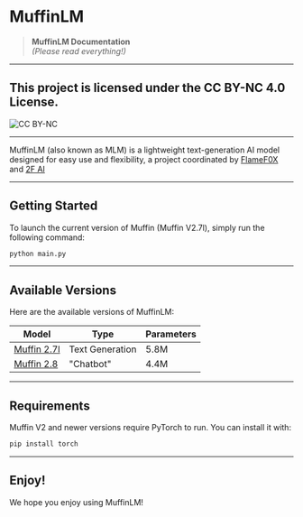 # MuffinLM

> **MuffinLM Documentation**  
> *(Please read everything!)*

---

## **This project is licensed under the CC BY-NC 4.0 License.**
![CC BY-NC]( https://mirrors.creativecommons.org/presskit/buttons/88x31/svg/by-nc.svg " ")

---

MuffinLM (also known as MLM) is a lightweight text-generation AI model designed for easy use and flexibility, a project coordinated by [FlameF0X](https://github.com/FlameF0X/) and [2F AI](https://github.com/2F-AI)

---

## Getting Started

To launch the current version of Muffin (Muffin V2.7l), simply run the following command:

```bash
python main.py
```

---

## Available Versions

Here are the available versions of MuffinLM:

|                                  **Model**                                 |    **Type**     | **Parameters** |
|----------------------------------------------------------------------------|-----------------|----------------|
|   [Muffin 2.7l](https://github.com/2F-AI/MuffinLM-Beta/tree/muffin-2.7)    | Text Generation |      5.8M      |
|       [Muffin 2.8](https://github.com/2F-AI/MuffinLM-Beta/tree/main)       |    "Chatbot"    |      4.4M      |

---

## Requirements

Muffin V2 and newer versions require PyTorch to run. You can install it with:

```bash
pip install torch
```

---

## Enjoy!

We hope you enjoy using MuffinLM!
